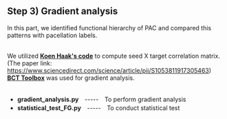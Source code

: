 ## Step 3) Gradient analysis ##
In this part, we identified functional hierarchy of PAC and compared this patterns with pacellation labels.<br /><br />

We utilized **[Koen Haak's code](https://github.com/koenhaak/congrads)** to compute seed X target correlation matrix.<br />
(The paper link: https://www.sciencedirect.com/science/article/pii/S1053811917305463)<br />
**[BCT Toolbox](https://sites.google.com/site/bctnet/)** was used for gradient analysis.<br /><br />

- **gradient_analysis.py**　-----　To perform gradient analysis<br />
- **statistical_test_FG.py**　-----　To conduct statistical test<br /><br />
